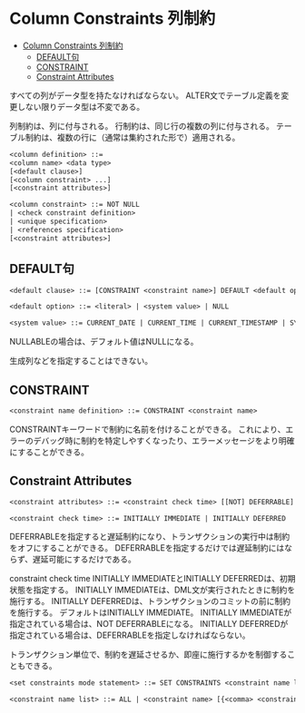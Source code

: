 # Column Constraints 列制約

- [Column Constraints 列制約](#column-constraints-列制約)
  - [DEFAULT句](#default句)
  - [CONSTRAINT](#constraint)
  - [Constraint Attributes](#constraint-attributes)

すべての列がデータ型を持たなければならない。
ALTER文でテーブル定義を変更しない限りデータ型は不変である。

列制約は、列に付与される。
行制約は、同じ行の複数の列に付与される。
テーブル制約は、複数の行に（通常は集約された形で）適用される。

```txt
<column definition> ::=
<column name> <data type>
[<default clause>]
[<column constraint> ...]
[<constraint attributes>]

<column constraint> ::= NOT NULL
| <check constraint definition>
| <unique specification>
| <references specification>
[<constraint attributes>]
```

## DEFAULT句

```txt
<default clause> ::= [CONSTRAINT <constraint name>] DEFAULT <default option>

<default option> ::= <literal> | <system value> | NULL

<system value> ::= CURRENT_DATE | CURRENT_TIME | CURRENT_TIMESTAMP | SYSTEM_USER | SESSION_USER | CURRENT_USER
```

NULLABLEの場合は、デフォルト値はNULLになる。

生成列などを指定することはできない。

## CONSTRAINT

```txt
<constraint name definition> ::= CONSTRAINT <constraint name>
```

CONSTRAINTキーワードで制約に名前を付けることができる。
これにより、エラーのデバッグ時に制約を特定しやすくなったり、エラーメッセージをより明確にすることができる。

## Constraint Attributes

```txt
<constraint attributes> ::= <constraint check time> [[NOT] DEFERRABLE] | [NOT] DEFERRABLE [<constraint check time>]

<constraint check time> ::= INITIALLY IMMEDIATE | INITIALLY DEFERRED
```

DEFERRABLEを指定すると遅延制約になり、トランザクションの実行中は制約をオフにすることができる。
DEFERRABLEを指定するだけでは遅延制約にはならず、遅延可能にするだけである。

constraint check time
INITIALLY IMMEDIATEとINITIALLY DEFERREDは、初期状態を指定する。
INITIALLY IMMEDIATEは、DML文が実行されたときに制約を施行する。
INITIALLY DEFERREDは、トランザクションのコミットの前に制約を施行する。
デフォルトはINITIALLY IMMEDIATE。
INITIALLY IMMEDIATEが指定されている場合は、NOT DEFERRABLEになる。
INITIALLY DEFERREDが指定されている場合は、DEFERRABLEを指定しなければならない。

トランザクション単位で、制約を遅延させるか、即座に施行するかを制御することもできる。

```txt
<set constraints mode statement> ::= SET CONSTRAINTS <constraint name list> {DEFERRED | IMMEDIATE}

<constraint name list> ::= ALL | <constraint name> [{<comma> <constraint name>} ...]
```
